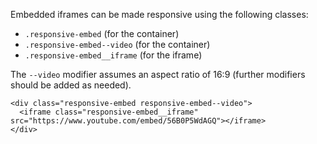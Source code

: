 Embedded iframes can be made responsive using the following classes:

- `.responsive-embed` (for the container)
- `.responsive-embed--video` (for the container)
- `.responsive-embed__iframe` (for the iframe)

The `--video` modifier assumes an aspect ratio of 16:9 (further modifiers should be added as needed).

```
<div class="responsive-embed responsive-embed--video">
  <iframe class="responsive-embed__iframe" src="https://www.youtube.com/embed/56B0P5WdAGQ"></iframe>
</div>
```

